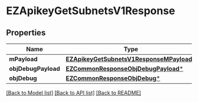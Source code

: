 # EZApikeyGetSubnetsV1Response

## Properties
Name | Type | Description | Notes
------------ | ------------- | ------------- | -------------
**mPayload** | [**EZApikeyGetSubnetsV1ResponseMPayload***](EZApikeyGetSubnetsV1ResponseMPayload.md) |  | 
**objDebugPayload** | [**EZCommonResponseObjDebugPayload***](EZCommonResponseObjDebugPayload.md) |  | [optional] 
**objDebug** | [**EZCommonResponseObjDebug***](EZCommonResponseObjDebug.md) |  | [optional] 

[[Back to Model list]](../README.md#documentation-for-models) [[Back to API list]](../README.md#documentation-for-api-endpoints) [[Back to README]](../README.md)


